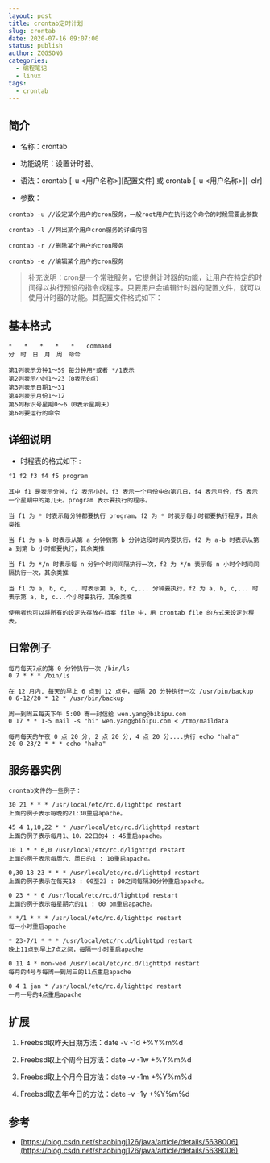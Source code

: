 ```yaml
---
layout: post
title: crontab定时计划
slug: crontab
date: 2020-07-16 09:07:00
status: publish
author: ZGGSONG
categories: 
  - 编程笔记
  - linux
tags: 
  - crontab                     
---
```

## 简介

- 名称：crontab

- 功能说明：设置计时器。

- 语法：crontab [-u <用户名称>][配置文件] 或 crontab [-u <用户名称>][-elr]

- 参数：
```shell
crontab -u //设定某个用户的cron服务，一般root用户在执行这个命令的时候需要此参数

crontab -l //列出某个用户cron服务的详细内容

crontab -r //删除某个用户的cron服务

crontab -e //编辑某个用户的cron服务
```

> 补充说明：cron是一个常驻服务，它提供计时器的功能，让用户在特定的时间得以执行预设的指令或程序。只要用户会编辑计时器的配置文件，就可以使用计时器的功能。其配置文件格式如下：

## 基本格式
```shell
*　　*　　*　　*　　*　　command
分　时　日　月　周　命令

第1列表示分钟1～59 每分钟用*或者 */1表示
第2列表示小时1～23（0表示0点）
第3列表示日期1～31
第4列表示月份1～12
第5列标识号星期0～6（0表示星期天）
第6列要运行的命令
```

## 详细说明

- 时程表的格式如下 :

```shell
f1 f2 f3 f4 f5 program

其中 f1 是表示分钟，f2 表示小时，f3 表示一个月份中的第几日，f4 表示月份，f5 表示一个星期中的第几天。program 表示要执行的程序。

当 f1 为 * 时表示每分钟都要执行 program，f2 为 * 时表示每小时都要执行程序，其余类推

当 f1 为 a-b 时表示从第 a 分钟到第 b 分钟这段时间内要执行，f2 为 a-b 时表示从第 a 到第 b 小时都要执行，其余类推

当 f1 为 */n 时表示每 n 分钟个时间间隔执行一次，f2 为 */n 表示每 n 小时个时间间隔执行一次，其余类推

当 f1 为 a, b, c,... 时表示第 a, b, c,... 分钟要执行，f2 为 a, b, c,... 时表示第 a, b, c...个小时要执行，其余类推

使用者也可以将所有的设定先存放在档案 file 中，用 crontab file 的方式来设定时程表。
```

## 日常例子

```shell
每月每天7点的第 0 分钟执行一次 /bin/ls 
0 7 * * * /bin/ls

在 12 月内, 每天的早上 6 点到 12 点中，每隔 20 分钟执行一次 /usr/bin/backup 
0 6-12/20 * 12 * /usr/bin/backup

周一到周五每天下午 5:00 寄一封信给 wen.yang@bibipu.com 
0 17 * * 1-5 mail -s "hi" wen.yang@bibipu.com < /tmp/maildata

每月每天的午夜 0 点 20 分, 2 点 20 分, 4 点 20 分....执行 echo "haha"
20 0-23/2 * * * echo "haha"
```

## 服务器实例

```
crontab文件的一些例子：

30 21 * * * /usr/local/etc/rc.d/lighttpd restart
上面的例子表示每晚的21:30重启apache。

45 4 1,10,22 * * /usr/local/etc/rc.d/lighttpd restart
上面的例子表示每月1、10、22日的4 : 45重启apache。

10 1 * * 6,0 /usr/local/etc/rc.d/lighttpd restart
上面的例子表示每周六、周日的1 : 10重启apache。

0,30 18-23 * * * /usr/local/etc/rc.d/lighttpd restart
上面的例子表示在每天18 : 00至23 : 00之间每隔30分钟重启apache。

0 23 * * 6 /usr/local/etc/rc.d/lighttpd restart
上面的例子表示每星期六的11 : 00 pm重启apache。

* */1 * * * /usr/local/etc/rc.d/lighttpd restart
每一小时重启apache

* 23-7/1 * * * /usr/local/etc/rc.d/lighttpd restart
晚上11点到早上7点之间，每隔一小时重启apache

0 11 4 * mon-wed /usr/local/etc/rc.d/lighttpd restart
每月的4号与每周一到周三的11点重启apache

0 4 1 jan * /usr/local/etc/rc.d/lighttpd restart
一月一号的4点重启apache
```

## 扩展

1. Freebsd取昨天日期方法：date -v -1d +%Y%m%d

2. Freebsd取上个周今日方法：date -v -1w +%Y%m%d

3. Freebsd取上个月今日方法：date -v -1m +%Y%m%d

4. Freebsd取去年今日的方法：date -v -1y +%Y%m%d


## 参考

- [https://blog.csdn.net/shaobingj126/java/article/details/5638006](https://blog.csdn.net/shaobingj126/java/article/details/5638006)